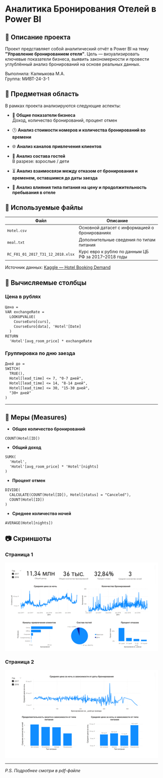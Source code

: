 
# Аналитика Бронирования Отелей в Power BI

## 📌 Описание проекта

Проект представляет собой аналитический отчёт в Power BI на тему **"Управление бронированием отеля"**. Цель — визуализировать ключевые показатели бизнеса, выявить закономерности и провести углублённый анализ бронирований на основе реальных данных.

Выполнила: Калмыкова М.А.  
Группа: МИВТ-24-3-1

## 🧾 Предметная область

В рамках проекта анализируются следующие аспекты:

- 💸 **Общие показатели бизнеса**  
  Доход, количество бронирований, процент отмен

- 🕒 **Анализ стоимости номеров и количества бронирований во времени**

- 🌐 **Анализ каналов привлечения клиентов**

- 👥 **Анализ состава гостей**  
  В разрезе: взрослые / дети

- ⏳ **Анализ взаимосвязи между отказом от бронирования и временем, оставшимся до даты заезда**

- 🍴 **Анализ влияния типа питания на цену и продолжительность пребывания в отеле**


## 🧾 Используемые файлы

| Файл | Описание |
|------|----------|
| `Hotel.csv` | Основной датасет с информацией о бронированиях |
| `meal.txt` | Дополнительные сведения по типам питания |
| `RC_F01_01_2017_T31_12_2018.xlsx` | Курс евро к рублю по данным ЦБ РФ за 2017–2018 годы |

Источник данных: [Kaggle — Hotel Booking Demand](https://www.kaggle.com/datasets/ahmedwaelnasef/hotel-booking/data)

## 🧠 Вычисляемые столбцы

### Цена в рублях

```DAX
Цена = 
VAR exchangeRate =
  LOOKUPVALUE(
    CourseEuro[curs],
    CourseEuro[data], 'Hotel'[Date]
  )
RETURN 
  'Hotel'[avg_room_price] * exchangeRate
````

### Группировка по дню заезда

```DAX
Дней до = 
SWITCH(
  TRUE(),
  Hotel[lead_time] <= 7, "0-7 дней",
  Hotel[lead_time] <= 14, "8-14 дней",
  Hotel[lead_time] <= 30, "15-30 дней",
  "30+ дней"
)
```

---

## 🧮 Меры (Measures)

* **Общее количество бронирований**

```DAX
COUNT(Hotel[ID])
```

* **Общий доход**

```DAX
SUMX(
  'Hotel',
  'Hotel'[avg_room_price] * 'Hotel'[nights]
)
```

* **Процент отмен**

```DAX
DIVIDE(
  CALCULATE(COUNT(Hotel[ID]), Hotel[status] = "Canceled"),
  COUNT(Hotel[ID])
)
```

* **Среднее количество ночей**

```DAX
AVERAGE(Hotel[nights])
```


## 📷 Скриншоты
### Страница 1
![Слайд с визуализациями 1](./slide1.png)
### Страница 2
![Слайд с визуализациями 2](./slide2.png)

---
*P.S. Подробнее смотри в pdf-файле*
